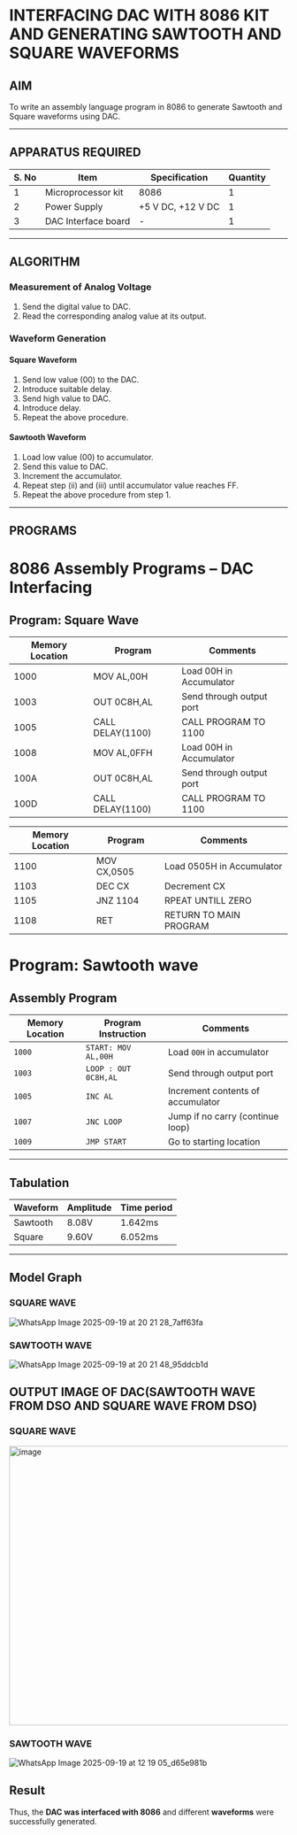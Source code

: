 # INTERFACING DAC WITH 8086 KIT AND GENERATING SAWTOOTH AND SQUARE WAVEFORMS

## AIM
To write an assembly language program in 8086 to generate Sawtooth and Square waveforms using DAC.

---

## APPARATUS REQUIRED

| S. No | Item              | Specification   | Quantity |
|-------|------------------|-----------------|----------|
| 1     | Microprocessor kit | 8086            | 1        |
| 2     | Power Supply      | +5 V DC, +12 V DC | 1      |
| 3     | DAC Interface board | -              | 1        |

---

## ALGORITHM

### Measurement of Analog Voltage
1. Send the digital value to DAC.  
2. Read the corresponding analog value at its output.  

### Waveform Generation

#### Square Waveform
1. Send low value (00) to the DAC.  
2. Introduce suitable delay.  
3. Send high value to DAC.  
4. Introduce delay.  
5. Repeat the above procedure.  

#### Sawtooth Waveform
1. Load low value (00) to accumulator.  
2. Send this value to DAC.  
3. Increment the accumulator.  
4. Repeat step (ii) and (iii) until accumulator value reaches FF.  
5. Repeat the above procedure from step 1.  

---

## PROGRAMS

# 8086 Assembly Programs – DAC Interfacing

## Program: Square Wave

| Memory Location | Program     | Comments                          |
|-----------------|-------------|-----------------------------------|
| 1000            | MOV AL,00H  | Load 00H in Accumulator           |
| 1003            |  OUT 0C8H,AL | Send through output port         |
| 1005            |  CALL DELAY(1100)  | CALL PROGRAM TO 1100      |
| 1008            |  MOV AL,0FFH |   Load 00H in Accumulator       |
| 100A            |   OUT 0C8H,AL|  Send through output port       |
| 100D            |  CALL DELAY(1100) | CALL PROGRAM TO 1100       |


| Memory Location | Program     | Comments                          |
|-----------------|-------------|-----------------------------------|
| 1100            | MOV CX,0505  | Load 0505H in Accumulator           |
| 1103            |  DEC CX | Decrement CX        |
| 1105           |  JNZ 1104  | RPEAT UNTILL ZERO      |
| 1108            |   RET |   RETURN TO MAIN PROGRAM      |


# Program: Sawtooth wave

## Assembly Program

| Memory Location | Program Instruction   | Comments                        |
|-----------------|-----------------------|---------------------------------|
| `1000`          | `START: MOV AL,00H`  | Load `00H` in accumulator       |
| `1003`          | `LOOP : OUT 0C8H,AL` | Send through output port        |
| `1005`          | `INC AL`             | Increment contents of accumulator |
| `1007`          | `JNC LOOP`           | Jump if no carry (continue loop) |
| `1009`          | `JMP START`          | Go to starting location         |

---

## Tabulation

| Waveform  | Amplitude | Time period | 
|-----------|-----------|-------------|
| Sawtooth  |  8.08V    |     1.642ms | 
| Square    |  9.60V    |     6.052ms |
---

## Model Graph

### SQUARE WAVE
![WhatsApp Image 2025-09-19 at 20 21 28_7aff63fa](https://github.com/user-attachments/assets/9dd2f4f9-0b53-48de-be26-227e830ad63e)

### SAWTOOTH WAVE
![WhatsApp Image 2025-09-19 at 20 21 48_95ddcb1d](https://github.com/user-attachments/assets/402c81a8-58b4-40a8-b3f3-a47c08afa61a)


## OUTPUT IMAGE OF DAC(SAWTOOTH WAVE FROM DSO AND SQUARE WAVE FROM DSO)
### SQUARE WAVE

<img width="1028" height="505" alt="image" src="https://github.com/user-attachments/assets/2aeffa4a-6b62-49bf-94be-6e3b0dadfb17" />

### SAWTOOTH WAVE

![WhatsApp Image 2025-09-19 at 12 19 05_d65e981b](https://github.com/user-attachments/assets/976bb336-fd7c-43e3-a953-f9e7c51683e0)

## Result

Thus, the **DAC was interfaced with 8086** and different **waveforms** were successfully generated.
